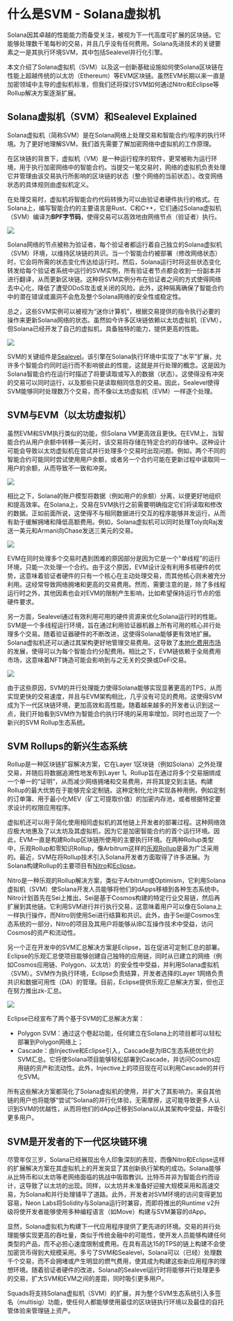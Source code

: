 # 什么是SVM - Solana虚拟机

Solana因其卓越的性能能力而备受关注，被视为下一代高度可扩展的区块链。它能够处理数千笔每秒的交易，并且几乎没有任何费用。Solana先进技术的关键要素之一是其执行环境SVM，其中包括Sealevel并行化引擎。

本文介绍了Solana虚拟机（SVM）以及这一创新基础设施如何使Solana区块链在性能上超越传统的以太坊（Ethereum）等EVM区块链。虽然EVM长期以来一直是加密领域中主导的虚拟机标准，但我们还将探讨SVM如何通过Nitro和Eclipse等Rollup解决方案逐渐扩展。

## Solana虚拟机（SVM）和Sealevel Explained

Solana虚拟机（简称SVM）是在Solana网络上处理交易和智能合约/程序的执行环境。为了更好地理解SVM，我们首先需要了解加密网络中虚拟机的工作原理。

在区块链的背景下，虚拟机（VM）是一种运行程序的软件，更常被称为运行环境，用于执行加密网络中的智能合约。当提交一笔交易时，网络的虚拟机负责处理它并管理由该交易执行所影响的区块链的状态（整个网络的当前状态）。改变网络状态的具体规则由虚拟机定义。

在处理交易时，虚拟机将智能合约代码转换为可以由验证者硬件执行的格式。在Solana上，编写智能合约的主要语言是Rust、C和C++，它们通过Solana虚拟机（SVM）编译为**BPF字节码**，使得交易可以高效地由网络节点（验证者）执行。

![](./img/ZTxRhVDrv6FdwTdEKJhS9ja7FUA.png)

Solana网络的节点被称为验证者，每个验证者都运行着自己独立的Solana虚拟机（SVM）环境，以维持区块链的共识。当一个智能合约被部署（修改网络状态）时，它会将所需的状态变化传达给运行时。然后，Solana运行时将这些状态变化转发给每个验证者系统中运行的SVM实例，所有验证者节点都会收到一份副本并进行翻译，从而更新区块链。这种将SVM实例分布在验证者之间的方式使得网络去中心化，降低了遭受DDoS攻击或关闭的风险。此外，这种隔离确保了智能合约中的潜在错误或漏洞不会危及整个Solana网络的安全性或稳定性。

总之，这些SVM实例可以被视为“迷你计算机”，根据交易提供的指令执行必要的操作来更新Solana网络的状态。虽然如今许多区块链依赖以太坊虚拟机（EVM），但Solana已经开发了自己的虚拟机，具备独特的能力，提供更高的性能。

![](./img/sealevel.png)


SVM的关键组件是[Sealevel](https://medium.com/solana-labs/sealevel-parallel-processing-thousands-of-smart-contracts-d814b378192)。该引擎在Solana执行环境中实现了“水平”扩展，允许多个智能合约同时运行而不影响彼此的性能，这就是并行处理的概念。这是因为Solana智能合约在运行时描述了将要读取或写入的数据（状态）。这使得没有冲突的交易可以同时运行，以及那些只是读取相同信息的交易。因此，Sealevel使得SVM能够同时处理数万个交易，而不像以太坊虚拟机（EVM）一样逐个处理。

## SVM与EVM（以太坊虚拟机）

虽然EVM和SVM执行类似的功能，但Solana VM更高效且更快。在EVM上，当智能合约从用户余额中转移一美元时，该交易将存储在特定合约的存储中。这种设计可能会导致以太坊虚拟机在尝试并行处理多个交易时出现问题。例如，两个不同的智能合约可能同时尝试使用用户余额，或者另一个合约可能在更新过程中读取同一用户的余额，从而导致不一致和冲突。

![](./img/evm-transaction.png)

相比之下，Solana的账户模型将数据（例如用户的余额）分离，以便更好地组织和提高效率。在Solana上，交易在SVM执行之前需要明确指定它们将读取和修改的数据。正如前面所说，这使得不与相同数据进行交互的程序能够并发运行，从而有助于缓解拥堵和降低高额费用。例如，Solana虚拟机可以同时处理Toly向Raj发送一美元和Armani向Chase发送三美元的交易。

![](./img/svm-transaction.png)


EVM在同时处理多个交易时遇到困难的原因部分是因为它是一个"单线程"的运行环境，只能一次处理一个合约。由于这个原因，EVM设计没有利用多核硬件的优势，这意味着验证者硬件的只有一个核心在主动处理交易，而其他核心则未被充分利用。这经常导致网络拥堵和更高的交易费用。然而，需要注意的是，除了多线程运行时之外，其他因素也会对EVM的限制产生影响，比如希望保持运行节点的低硬件要求。

另一方面，Sealevel通过有效利用可用的硬件资源来优化Solana运行时的性能。SVM是一个多线程运行环境，旨在通过利用验证器机器上所有可用的核心并行处理多个交易。随着验证器硬件的不断改进，这使得Solana能够更有效地扩展。Solana虚拟机还可以通过其架构更好地管理交易费用。这导致了[本地化费用市场](https://twitter.com/7LayerMagik/status/1615569374647287808?s=20)的发展，使得可以为每个智能合约分配费用。相比之下，EVM链依赖于全局费用市场，这意味着NFT铸造可能会影响到与之无关的交换或DeFi交易。

![](./img/evm-vs-svm.png)

由于这些原因，SVM的并行处理能力使得Solana能够实现显著更高的TPS，从而实现更快的交易速度，并且与EVM架构相比，几乎没有可见的费用。这使得SVM成为下一代区块链环境，更加高效和高性能。随着越来越多的开发者认识到这一点，我们开始看到SVM作为智能合约执行环境的采用率增加，同时也出现了一个新兴的SVM Rollup生态系统。

## SVM Rollups的新兴生态系统

Rollup是一种区块链扩容解决方案，它在Layer 1区块链（例如Solana）之外处理交易，并随后将数据追溯性地发布到Layer 1。Rollup旨在通过将多个交易捆绑成一个单一的“证明”，从而减少网络拥堵和交易费用，并将其提交到主链。构建Rollup的最大优势在于能够完全定制链。这种定制化允许实现各种用例，例如定制的订单簿、用于最小化MEV（矿工可提取价值）的加密内存池，或者根据特定要求设计的权限应用程序。

虚拟机还可以用于简化使用相同虚拟机的其他链上开发者的部署过程。这种网络效应极大地惠及了以太坊及其虚拟机，因为它是加密智能合约的首个运行环境。因此，EVM一直是构建Rollup区块链所使用的主要执行环境。在两种Rollup类型中，乐观Rollup和零知识Rollup，像Arbitrum这样的[乐观Rollup](https://www.eclipse.builders/blog/eclipse-glossary#optimistic-rollup)是最为广泛采用的。最近，SVM在将Rollup技术引入Solana开发者方面取得了许多进展。为Solana构建Rollup的主要项目有[Nitro](https://www.nitro.technology/)和[Eclipse](https://www.eclipse.builders/)。

Nitro是一种乐观的Rollup解决方案，类似于Arbitrum或Optimism，它利用Solana虚拟机（SVM）使Solana开发人员能够将他们的dApps移植到各种生态系统中。Nitro计划首先在Sei上推出，Sei是基于Cosmos构建的特定行业交易链，然后再扩展到其他链。它利用SVM进行并行执行交易，这意味着用户可以像在Solana上一样执行操作，而Nitro则使用Sei进行结算和共识。此外，由于Sei是Cosmos生态系统的一部分，Nitro的项目及其用户将能够从IBC互操作技术中受益，访问Cosmos的资产和流动性。

另一个正在开发中的SVM汇总解决方案是Eclipse，旨在促进可定制汇总的部署。Eclipse的乐观汇总使项目能够创建自己独特的应用链，同时从已建立的网络（例如Cosmos应用链、Polygon、以太坊）的安全性中受益，并利用Solana虚拟机（SVM）。SVM作为执行环境，Eclipse负责结算，开发者选择的Layer 1网络负责共识和数据可用性（DA）的管理。目前，Eclipse提供乐观汇总解决方案，但也正在努力推出zk-汇总。

![](./img/eclipse.png)

Eclipse已经宣布了两个基于SVM的汇总解决方案：

- Polygon SVM：通过这个卷起功能，任何建立在Solana上的项目都可以轻松部署到Polygon网络上；
- Cascade：由Injective和Eclipse引入，Cascade是为IBC生态系统优化的SVM汇总。它将使Solana项目能够轻松部署到Cascade，并访问Cosmos应用链的资产和流动性。此外，Injective上的项目现在可以利用Cascade的并行化SVM。

所有这些解决方案都简化了Solana虚拟机的使用，并扩大了其影响力。来自其他链的用户也将能够“尝试”Solana的并行化体验，无需摩擦，这可能导致更多人认识到SVM的优越性，从而将他们的dApp迁移到Solana以从其架构中受益，并吸引更多用户。

## SVM是开发者的下一代区块链环境

尽管年仅三岁，Solana已经展现出令人印象深刻的表现，而像Nitro和Eclipse这样的扩展解决方案在其虚拟机上的开发突显了其创新执行架构的成功。Solana能够从比特币和以太坊等老网络面临的挑战中吸取教训。比特币并非为智能合约而设计，这导致了以太坊的出现。同样，以太坊并未准备好迎接大规模采用和高速交易，为Solana和并行处理铺平了道路。此外，开发者对SVM环境的访问变得更加容易，Neon Labs将Solidity与Solana运行时兼容，而即将推出的Runtime v2升级将使开发者能够使用多种编程语言（如Move）构建与SVM兼容的dApp。

显然，Solana虚拟机为构建下一代应用程序提供了更先进的环境。交易的并行处理能够实现更高的吞吐量，类似于传统金融中的可能性，使开发人员能够构建任何类型的产品，而不必担心速度限制或费用。在具有高达15的TPS的链上构建不会使加密货币得到大规模采用。多亏了SVM和Sealevel，Solana可以（已经）处理数千个交易，而不会拥堵或产生明显的燃气费用，使其成为构建这些新应用程序的理想环境。随着验证者硬件的改进，Solana的Sealevel运行时将能够并行处理更多的交易，扩大SVM和EVM之间的差距，同时吸引更多用户。

Squads将支持Solana虚拟机（SVM）的扩展，并为整个SVM生态系统引入多签名（multisig）功能，使任何人都能够使用最佳的区块链执行环境以及最佳的自托管体验来管理链上资产。
